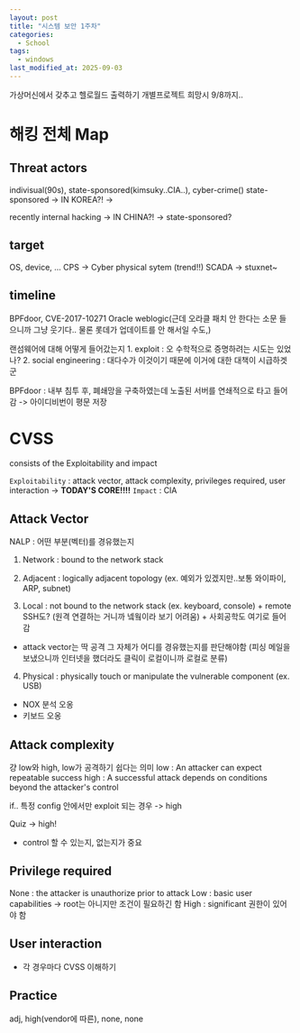 ```yaml
---
layout: post
title: "시스템 보안 1주차"
categories:
  - School
tags:
  - windows
last_modified_at: 2025-09-03
---
```


가상머신에서 갖추고 헬로월드 출력하기 
개별프로젝트 희망시 9/8까지.. 

# 해킹 전체 Map 
## Threat actors 
indivisual(90s), state-sponsored(kimsuky..CIA..), cyber-crime()
state-sponsored -> IN KOREA?! -> 

recently internal hacking -> IN CHINA?! -> state-sponsored? 

## target 
OS, device, ...
CPS -> Cyber physical sytem (trend!!)
SCADA -> stuxnet~ 

## timeline
BPFdoor, CVE-2017-10271 Oracle weblogic(근데 오라클 패치 안 한다는 소문 들으니까 그냥 웃기다.. 물론 롯데가 업데이트를 안 해서일 수도,)

랜섬웨어에 대해 어떻게 들어갔는지
    1. exploit : 오 수학적으로 증명하려는 시도는 있었나? 
    2. social engineering : 대다수가 이것이기 때문에 이거에 대한 대책이 시급하겟군 

BPFdoor 
: 내부 침투 후, 폐쇄망을 구축하였는데 노출된 서버를 연쇄적으로 타고 들어감 -> 아이디비번이 평문 저장 

# CVSS 
consists of the Exploitability and impact 

`Exploitability` : attack vector, attack complexity, privileges required, user interaction -> **TODAY'S CORE!!!!** 
`Impact` : CIA 

## Attack Vector 
NALP : 어떤 부분(벡터)를 경유했는지 

1. Network 
: bound to the network stack 

2. Adjacent 
: logically adjacent topology (ex. 예외가 있겠지만..보통 와이파이, ARP, subnet) 

3. Local 
: not bound to the network stack (ex. keyboard, console) + remote SSH도? (원격 연결하는 거니까 넼웤이라 보기 어려움) + 사회공학도 여기로 들어감 

+ attack vector는 딱 공격 그 자체가 어디를 경유했는지를 판단해야함 (피싱 메일을 보냈으니까 인터넷을 했더라도 클릭이 로컬이니까 로컬로 분류)

4. Physical 
: physically touch or manipulate the vulnerable component (ex. USB) 

+ NOX 분석 오옹 
+ 키보드 오옹 

## Attack complexity 

걍 low와 high, low가 공격하기 쉽다는 의미 
low : An attacker can expect repeatable success 
high : A successful attack depends on conditions beyond the attacker's control 

if..
특정 config 안에서만 exploit 되는 경우 -> high 

Quiz -> high! 
+ control 할 수 있는지, 없는지가 중요 

## Privilege required 

None : the attacker is unauthorize prior to attack 
Low : basic user capabilities -> root는 아니지만 조건이 필요하긴 함 
High : significant 권한이 있어야 함 

## User interaction 

+ 각 경우마다 CVSS 이해하기 


## Practice 
adj, high(vendor에 따른), none, none 
